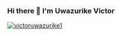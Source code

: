 ### Hi there 👋 I'm Uwazurike Victor
<p align="left"> <a href="https://github.com/ryo-ma/github-profile-trophy"><img src="https://github-profile-trophy.vercel.app/?username=victoruwazurike1" alt="victoruwazurike1" /></a> </p>

<!--
**victoruwazurike1/victoruwazurike1** is a ✨ _special_ ✨ repository because its `README.md` (this file) appears on your GitHub profile.

Here are some ideas to get you started:

- 🔭 I’m currently working on ...
- 🌱 I’m currently learning ...
- 👯 I’m looking to collaborate on ...
- 🤔 I’m looking for help with ...
- 💬 Ask me about ...
- 📫 How to reach me: ...
- 😄 Pronouns: ...
- ⚡ Fun fact: ...
-->
